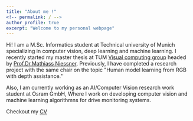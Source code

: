 ```yaml
---
title: "About me !"
<!-- permalink: / -->
author_profile: true
excerpt: "Welcome to my personal webpage"
---
```


Hi! I am a M.Sc. Informatics student at Technical university of Munich specializing in computer vision, deep learning and machine learning. I recently started my master thesis at TUM [Visual computing group](http://www.niessnerlab.org/index.html) headed by [Prof.Dr.Mathiass Niessner](http://www.niessnerlab.org/members/matthias_niessner/profile.html). Previously, I have completed a research project with the same chair on the topic "Human model learning from RGB with depth assistance."

Also, I am currently working as an AI/Computer Vision research work student at Osram GmbH, Where I work on developing computer vision and machine learning algorithmns for drive monitoring systems.

Checkout my [CV](/pdfs/BalamuruganThambiraja_CV.pdf)
